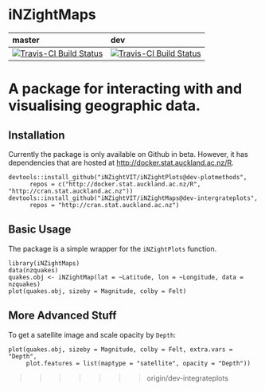 # iNZightMaps

|master|dev|
|:---|:---|
| [![Travis-CI Build Status](https://travis-ci.org/iNZightVIT/iNZightMaps.svg?branch=master)](https://travis-ci.org/iNZightVIT/iNZightMaps)|[![Travis-CI Build Status](https://travis-ci.org/iNZightVIT/iNZightMaps.svg?branch=dev)](https://travis-ci.org/iNZightVIT/iNZightMaps)|



A package for interacting with and visualising geographic data.
=======


## Installation

Currently the package is only available on Github in beta. However, it has dependencies that are hosted at http://docker.stat.auckland.ac.nz/R.
```{r}
devtools::install_github("iNZightVIT/iNZightPlots@dev-plotmethods",
      repos = c("http://docker.stat.auckland.ac.nz/R", "http://cran.stat.auckland.ac.nz"))
devtools::install_github("iNZightVIT/iNZightMaps@dev-intergrateplots",
      repos = "http://cran.stat.auckland.ac.nz")
```

## Basic Usage

The package is a simple wrapper for the `iNZightPlots` function.

```{r}
library(iNZightMaps)
data(nzquakes)
quakes.obj <- iNZightMap(lat = ~Latitude, lon = ~Longitude, data = nzquakes)
plot(quakes.obj, sizeby = Magnitude, colby = Felt)
```


## More Advanced Stuff

To get a satellite image and scale opacity by `Depth`:

```{r}
plot(quakes.obj, sizeby = Magnitude, colby = Felt, extra.vars = "Depth",
     plot.features = list(maptype = "satellite", opacity = "Depth"))
```
>>>>>>> origin/dev-integrateplots
